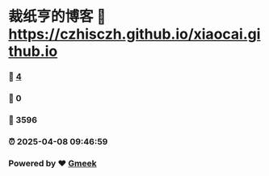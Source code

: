 # 裁纸亨的博客 :link: https://czhisczh.github.io/xiaocai.github.io 
### :page_facing_up: [4](https://czhisczh.github.io/xiaocai.github.io/tag.html) 
### :speech_balloon: 0 
### :hibiscus: 3596 
### :alarm_clock: 2025-04-08 09:46:59 
### Powered by :heart: [Gmeek](https://github.com/Meekdai/Gmeek)
